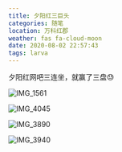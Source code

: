```yaml
---
title: 夕阳红三巨头
categories: 随笔
location: 万科红郡
weather: fas fa-cloud-moon
date: 2020-08-02 22:57:43
tags: larva
---
```


夕阳红网吧三连坐，就赢了三盘😓

![IMG_1561](/life/IMG_1561.jpg)

<!-- more -->

![IMG_4045](/life/IMG_4045.jpg)

![IMG_3890](/life/IMG_3890.jpg)

![IMG_3940](/life/IMG_3940.jpg)
